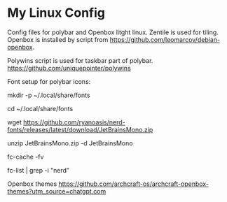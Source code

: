 # My Linux Config
Config files for polybar and Openbox litght linux. Zentile is used for tiling. 
Openbox is installed by script from https://github.com/leomarcov/debian-openbox.

Polywins script is used for taskbar part of polybar. https://github.com/uniquepointer/polywins

Font setup for polybar icons:

mkdir -p ~/.local/share/fonts

cd ~/.local/share/fonts

wget https://github.com/ryanoasis/nerd-fonts/releases/latest/download/JetBrainsMono.zip

unzip JetBrainsMono.zip -d JetBrainsMono

fc-cache -fv

fc-list | grep -i "nerd”


Openbox themes
https://github.com/archcraft-os/archcraft-openbox-themes?utm_source=chatgpt.com
